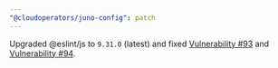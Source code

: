 ```yaml
---
"@cloudoperators/juno-config": patch
---
```


Upgraded @eslint/js to `9.31.0` (latest) and fixed [Vulnerability #93](https://github.com/cloudoperators/juno/security/dependabot/93) and [Vulnerability #94](https://github.com/cloudoperators/juno/security/dependabot/94).

